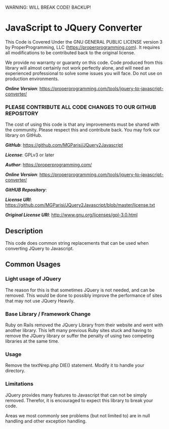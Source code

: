 WARNING:  WILL BREAK CODE!  BACKUP!

# JavaScript to JQuery Converter

This Code is Covered Under the GNU GENERAL PUBLIC LICENSE version 3 by ProperProgramming,
LLC (https://properprogramming.com). It requires all modifications to be contributed back to the original license.

We provide no warranty or guaranty on this code. Code produced from this library will almost certainly not work
perfectly alone, and will need an experienced professional to solve some issues you will face. Do not use on production
environments.

***Online Version***: https://properprogramming.com/tools/jquery-to-javascript-converter/

### PLEASE CONTRIBUTE ALL CODE CHANGES TO OUR GITHUB REPOSITORY

The cost of using this code is that any improvements must be shared with the community. Please respect this and
contribute back. You may fork our library on GitHub.

***GitHub***: https://github.com/MGParisi/JQuery2Javascript

***License***: GPLv3 or later

***Author***: https://properprogramming.com/

***Online Version***: https://properprogramming.com/tools/jquery-to-javascript-converter/

***GitHUB Repository***:

***License URI***: https://github.com/MGParisi/JQuery2Javascript/blob/master/license.txt

***Original License URI***: http://www.gnu.org/licenses/gpl-3.0.html

## Description

This code does common string replacements that can be used when converting JQuery to Javascript.

## Common Usages

### Light usage of JQuery

The reason for this is that sometimes JQuery is not needed, and can be removed. This would be done to possibly improve
the performance of sites that may not use JQuery Heavily.

### Base Library / Framework Change

Ruby on Rails removed the JQuery Library from their website and went with another library. This left many previous Ruby
sites stuck and having to remove the JQuery library or suffer the penalty of using two competing libraries at the same
time.

### Usage

Remove the textNrep.php DIE() statement. Modify it to handle your directory.

### Limitations

JQuery provides many features to Javascript that can not be simply removed. Therefor, it is encouraged to expect this
library to break your code.

Areas we most commonly see problems (but not limited to) are in null handling and other exception handling.  


